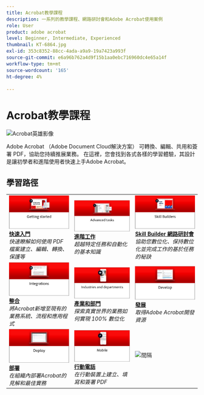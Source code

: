 ```yaml
---
title: Acrobat教學課程
description: 一系列的教學課程、網路研討會和Adobe Acrobat使用案例
role: User
product: adobe acrobat
level: Beginner, Intermediate, Experienced
thumbnail: KT-6864.jpg
exl-id: 353c8352-88cc-4ada-a9a9-19a7423a993f
source-git-commit: e6a96b762a4d9f15b1aa0ebc716960dc4e65a14f
workflow-type: tm+mt
source-wordcount: '165'
ht-degree: 4%

---
```


# Acrobat教學課程

![Acrobat英雄影像](assets/Hero_Acrobat.jpg)

Adobe Acrobat （Adobe Document Cloud解決方案） 可轉換、編輯、共用和簽署 PDF，協助您持續推展業務。 在這裡，您會找到各式各樣的學習體驗，其設計是讓初學者和進階使用者快速上手Adobe Acrobat。

## 學習路徑

<table style="table-layout:fixed">
<tr>
  <td>
    <a href="getting-started/getting-started-overview.md">
      <img alt="快速入門" src="assets/acrobat_title_getting_started.png" />
    </a>
    <div>
    <a href="getting-started/getting-started-overview.md"><strong>快速入門</strong></a>
    </div>
    <em>快速瞭解如何使用 PDF 檔案建立、編輯、轉換、保護等</em>
    <br>
  </td>
  <td>
    <a href="advanced-tasks/advanced-tasks-overview.md">
      <img alt="進階工作" src="assets/acrobat_title_advanced_tasks.png" />
    </a>
    <div>
    <a href="advanced-tasks/advanced-tasks-overview.md"><strong>進階工作</strong></a>
    </div>
    <em>超越特定任務和自動化的基本知識</em>
    <br>
  </td>
  <td>
    <a href="skill-builder/skill-builder-webinars.md">
      <img alt="Skill Builder" src="assets/acrobat_title_skill_builder.png" />
    </a>
    <div>
    <a href="skill-builder/skill-builder-webinars.md"><strong>Skill Builder 網路研討會</strong></a>
    </div>
    <em>協助您數位化、保持數位化並完成工作的基於任務的秘訣</em>
    <br>
  </td>
</tr>
<tr>
  <td>
    <a href="integrate/integrate-overview.md">
      <img alt="整合" src="assets/acrobat_title_integrate.png" />
    </a>
    <div>
    <a href="integrate/integrate-overview.md"><strong>整合</strong></a>
    </div>
    <em>將Acrobat新增至現有的業務系統、流程和應用程式</em>
    <br>
  </td>
  <td>
    <a href="industry/industry-overview.md">
      <img alt="產業和部門" src="assets/acrobat_title_industry.png" />
    </a>
    <div>
    <a href="industry/industry-overview.md"><strong>產業和部門</strong></a>
    </div>
    <em>探索真實世界的業務如何實現 100% 數位化</em>
    <br>
  </td>  
  <td>
    <a href="develop/develop-overview.md">
      <img alt="發展" src="assets/acrobat_title_develop.png" />
    </a>
    <div>
    <a href="develop/develop-overview.md"><strong>發展</strong></a>
    </div>
    <em>取得Adobe Acrobat開發資源</em>
    <br>
  </td>
</tr>
<tr>
  <td>
    <a href="deploy/deploy-overview.md">
      <img alt="部署" src="assets/acrobat_title_deploy.png" />
    </a>
    <div>
    <a href="deploy/deploy-overview.md"><strong>部署</strong></a>
    </div>
    <em>在組織內部署Acrobat的見解和最佳實務</em>
    <br>
  </td>
  <td>
    <a href="mobile/mobile-overview.md">
      <img alt="行動電話" src="assets/acrobat_title_mobile.png" />
    </a>
    <div>
    <a href="mobile/mobile-overview.md"><strong>行動電話</strong></a>
    </div>
    <em>在行動裝置上建立、填寫和簽署 PDF</em>
    <br>
  </td>  
  <td>
   <img alt="間隔" src="assets/Whitespacer.png" />
    <div>
    <br>
  </td>
</tr>
</table>
